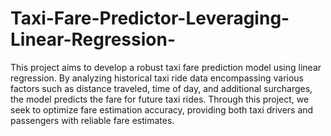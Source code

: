 # Taxi-Fare-Predictor-Leveraging-Linear-Regression-
This project aims to develop a robust taxi fare prediction model using linear regression. By analyzing historical taxi ride data encompassing various factors such as distance traveled, time of day, and additional surcharges, the model predicts the fare for future taxi rides. Through this project, we seek to optimize fare estimation accuracy, providing both taxi drivers and passengers with reliable fare estimates.
